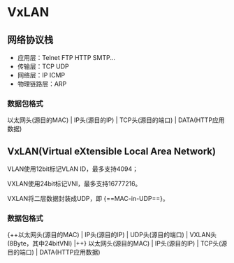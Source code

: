# VxLAN

## 网络协议栈

- 应用层：Telnet FTP HTTP SMTP...
- 传输层：TCP UDP
- 网络层：IP ICMP
- 物理链路层：ARP

### 数据包格式

以太网头(源目的MAC) | IP头(源目的IP) | TCP头(源目的端口) | DATA(HTTP应用数据)

## VxLAN(Virtual eXtensible Local Area Network)

VLAN使用12bit标记VLAN ID，最多支持4094；

VXLAN使用24bit标记VNI，最多支持16777216。

VXLAN将二层数据封装成UDP，即 {==MAC-in-UDP==}。

### 数据包格式

{++以太网头(源目的MAC) | IP头(源目的IP) | UDP头(源目的端口) | VXLAN头(8Byte，其中24bitVNI) |++} 以太网头(源目的MAC) | IP头(源目的IP) | TCP头(源目的端口) | DATA(HTTP应用数据)
